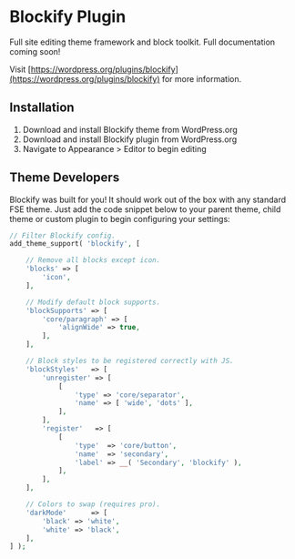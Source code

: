 # Blockify Plugin

Full site editing theme framework and block toolkit. Full documentation coming soon!

Visit [https://wordpress.org/plugins/blockify](https://wordpress.org/plugins/blockify) for more information.

## Installation

1. Download and install Blockify theme from WordPress.org
2. Download and install Blockify plugin from WordPress.org
3. Navigate to Appearance > Editor to begin editing

## Theme Developers

Blockify was built for you! It should work out of the box with any standard FSE theme. Just add the code snippet below to your parent theme, child theme or custom plugin to begin configuring your settings:

```php
// Filter Blockify config.
add_theme_support( 'blockify', [

    // Remove all blocks except icon.
    'blocks' => [
        'icon',
    ],   

	// Modify default block supports.
	'blockSupports' => [
		'core/paragraph' => [
			'alignWide' => true,
		],
	],

	// Block styles to be registered correctly with JS.
	'blockStyles'   => [
		'unregister' => [
			[
				'type' => 'core/separator',
				'name' => [ 'wide', 'dots' ],
			],
		],
		'register'   => [
			[
				'type'  => 'core/button',
				'name'  => 'secondary',
				'label' => __( 'Secondary', 'blockify' ),
			],
		],
	],

	// Colors to swap (requires pro).
	'darkMode'      => [
		'black' => 'white',
		'white' => 'black',
	],
] );
```
